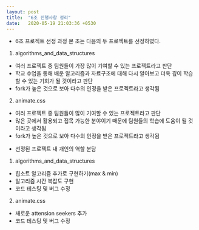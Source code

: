 ```yaml
---
layout: post
title:  "6조 진행사항 정리"
date:   2020-05-19 21:03:36 +0530
---
```

* 6조 프로젝트 선정 과정
본 조는 다음의 두 프로젝트를 선정하였다.
1. algorithms_and_data_structures
- 여러 프로젝트 중 팀원들이 가장 많이 기여할 수 있는 프로젝트라고 판단
- 학교 수업을 통해 배운 알고리즘과 자료구조에 대해 다시 알아보고 더욱 깊이 학습할 수 있는 기회가 될 것이라고 판단
- fork가 높은 것으로 보아 다수의 인정을 받은 프로젝트라고 생각됨

2. animate.css
- 여러 프로젝트 중 팀원들이 많이 기여할 수 있는 프로젝트라고 판단
- 많은 곳에서 활용되고 접목 가능한 분야이기 때문에 팀원들의 학습에 도움이 될 것이라고 생각됨
- fork가 높은 것으로 보아 다수의 인정을 받은 프로젝트라고 생각됨


* 선정된 프로젝트 내 개인의 역할 분담
1. algorithms_and_data_structures

- 힙소트 알고리즘 추가로 구현하기(max & min)
- 알고리즘 시간 복잡도 구현
- 코드 테스팅 및 버그 수정

2. animate.css
- 새로운 attension seekers 추가
- 코드 테스팅 및 버그 수정


[jekyll-docs]: https://jekyllrb.com/docs/home
[jekyll-gh]:   https://github.com/jekyll/jekyll
[jekyll-talk]: https://talk.jekyllrb.com/
